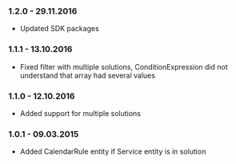 ### 1.2.0 - 29.11.2016
* Updated SDK packages

### 1.1.1 - 13.10.2016
* Fixed filter with multiple solutions, ConditionExpression did not understand that array had several values

### 1.1.0 - 12.10.2016
* Added support for multiple solutions

### 1.0.1 - 09.03.2015
* Added CalendarRule entity if Service entity is in solution
